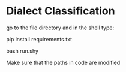 # Dialect Classification

go to the file directory and in the shell type:

pip install requirements.txt

bash run.shy


Make sure that the paths in code are modified

